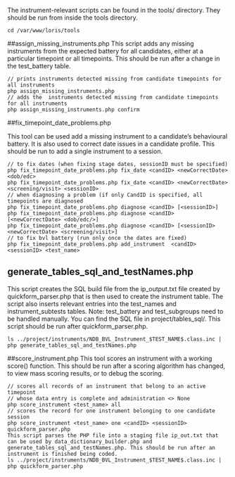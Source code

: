 The instrument-relevant scripts can be found in the tools/ directory. They should be run from inside the tools directory.

```cd /var/www/loris/tools```

##assign_missing_instruments.php
This script adds any missing instruments from the expected battery for all candidates, either at a particular timepoint or all timepoints. This should be run after a change in the test_battery table. 
```
// prints instruments detected missing from candidate timepoints for all instruments
php assign_missing_instruments.php
// adds the  instruments detected missing from candidate timepoints for all instruments
php assign_missing_instruments.php confirm
```

##fix_timepoint_date_problems.php

This tool can be used add a missing instrument to a candidate’s behavioural battery.
It is also used to correct date issues in a candidate profile.
This should be run to add a single instrument to a session.
```
// to fix dates (when fixing stage dates, sessionID must be specified)
php fix_timepoint_date_problems.php fix_date <candID> <newCorrectDate> <dob/edc>
php fix_timepoint_date_problems.php fix_date <candID> <newCorrectDate> <screening/visit> <sessionID>
// when diagnosing a problem (if only CandID is specified, all timepoints are diagnosed
php fix_timepoint_date_problems.php diagnose <candID> [<sessionID>]
php fix_timepoint_date_problems.php diagnose <candID> [<newCorrectDate> <dob/edc/>]
php fix_timepoint_date_problems.php diagnose <candID> [<sessionID> <newCorrectDate> <screening/visit>]
// to fix bvl battery (run only once the dates are fixed)
php fix_timepoint_date_problems.php add_instrument  <candID> <sessionID> <test_name>
```

## generate_tables_sql_and_testNames.php
This script creates the SQL build file from the ip_output.txt file created by quickform_parser.php that is then used to create the instrument table. The script also inserts relevant entries into the test_names and instrument_subtests tables. Note: test_battery and test_subgroups need to be handled manually. You can find the SQL file in project/tables_sql/. This script should be run after quickform_parser.php.
```
ls ../project/instruments/NDB_BVL_Instrument_$TEST_NAME$.class.inc | php generate_tables_sql_and_testNames.php
```

##score_instrument.php
This tool scores an instrument with a working score() function. This should be run after a scoring algorithm has changed, to view mass scoring results, or to debug the scoring.
```
// scores all records of an instrument that belong to an active timepoint 
// whose data entry is complete and administration <> None
php score_instrument <test_name> all
// scores the record for one instrument belonging to one candidate session
php score_instrument <test_name> one <candID> <sessionID>
quickform_parser.php
This script parses the PHP file into a staging file ip_out.txt that can be used by data_dictionary_builder.php and generate_tables_sql_and_testNames.php. This should be run after an instrument is finished being coded.
ls ../project/instruments/NDB_BVL_Instrument_$TEST_NAME$.class.inc | php quickform_parser.php
```

